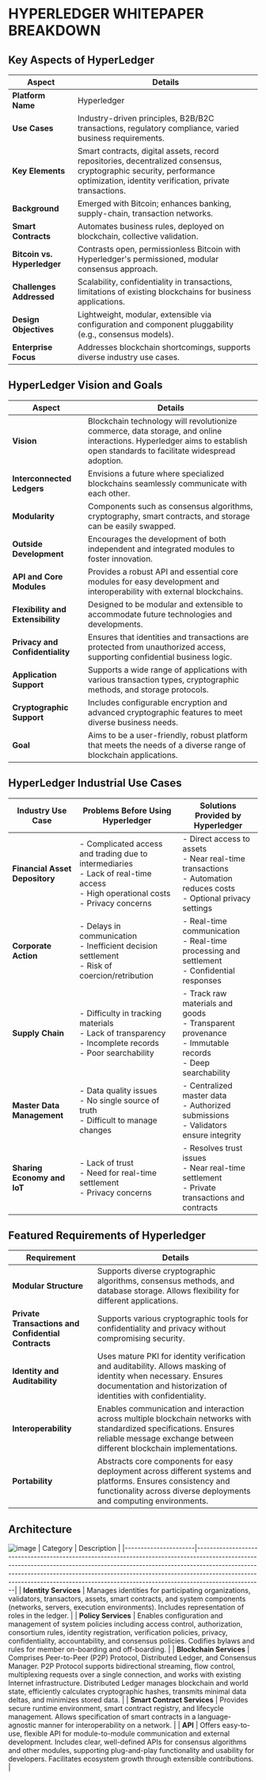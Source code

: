 # HYPERLEDGER WHITEPAPER BREAKDOWN #

## Key Aspects of HyperLedger
| **Aspect**                   | **Details**                                                                                                                                                         |
|------------------------------|---------------------------------------------------------------------------------------------------------------------------------------------------------------------|
| **Platform Name**            | Hyperledger                                                                                                                                                         |
| **Use Cases**                | Industry-driven principles, B2B/B2C transactions, regulatory compliance, varied business requirements.                                                              |
| **Key Elements**             | Smart contracts, digital assets, record repositories, decentralized consensus, cryptographic security, performance optimization, identity verification, private transactions. |
| **Background**               | Emerged with Bitcoin; enhances banking, supply-chain, transaction networks.                                                                                          |
| **Smart Contracts**          | Automates business rules, deployed on blockchain, collective validation.                                                                                             |
| **Bitcoin vs. Hyperledger**  | Contrasts open, permissionless Bitcoin with Hyperledger's permissioned, modular consensus approach.                                                                 |
| **Challenges Addressed**     | Scalability, confidentiality in transactions, limitations of existing blockchains for business applications.                                                        |
| **Design Objectives**        | Lightweight, modular, extensible via configuration and component pluggability (e.g., consensus models).                                                             |
| **Enterprise Focus**         | Addresses blockchain shortcomings, supports diverse industry use cases.                                                                                               |

## HyperLedger Vision and Goals
| **Aspect**                     | **Details**                                                                                                     |
|--------------------------------|-----------------------------------------------------------------------------------------------------------------|
| **Vision**                     | Blockchain technology will revolutionize commerce, data storage, and online interactions. Hyperledger aims to establish open standards to facilitate widespread adoption. |
| **Interconnected Ledgers**     | Envisions a future where specialized blockchains seamlessly communicate with each other.                         |
| **Modularity**                 | Components such as consensus algorithms, cryptography, smart contracts, and storage can be easily swapped.       |
| **Outside Development**        | Encourages the development of both independent and integrated modules to foster innovation.                     |
| **API and Core Modules**       | Provides a robust API and essential core modules for easy development and interoperability with external blockchains. |
| **Flexibility and Extensibility** | Designed to be modular and extensible to accommodate future technologies and developments.                       |
| **Privacy and Confidentiality**| Ensures that identities and transactions are protected from unauthorized access, supporting confidential business logic. |
| **Application Support**        | Supports a wide range of applications with various transaction types, cryptographic methods, and storage protocols. |
| **Cryptographic Support**      | Includes configurable encryption and advanced cryptographic features to meet diverse business needs.             |
| **Goal**                       | Aims to be a user-friendly, robust platform that meets the needs of a diverse range of blockchain applications.   |

## HyperLedger Industrial Use Cases
| **Industry Use Case**       | **Problems Before Using Hyperledger**                                                | **Solutions Provided by Hyperledger**                                                |
|-----------------------------|---------------------------------------------------------------------------------------|--------------------------------------------------------------------------------------|
| **Financial Asset Depository** | - Complicated access and trading due to intermediaries <br> - Lack of real-time access <br> - High operational costs <br> - Privacy concerns | - Direct access to assets <br> - Near real-time transactions <br> - Automation reduces costs <br> - Optional privacy settings  |
| **Corporate Action**        | - Delays in communication <br> - Inefficient decision settlement <br> - Risk of coercion/retribution | - Real-time communication <br> - Real-time processing and settlement <br> - Confidential responses |
| **Supply Chain**            | - Difficulty in tracking materials <br> - Lack of transparency <br> - Incomplete records <br> - Poor searchability | - Track raw materials and goods <br> - Transparent provenance <br> - Immutable records <br> - Deep searchability |
| **Master Data Management**  | - Data quality issues <br> - No single source of truth <br> - Difficult to manage changes | - Centralized master data <br> - Authorized submissions <br> - Validators ensure integrity |
| **Sharing Economy and IoT** | - Lack of trust <br> - Need for real-time settlement <br> - Privacy concerns | - Resolves trust issues <br> - Near real-time settlement <br> - Private transactions and contracts |

## Featured Requirements of Hyperledger 

| **Requirement**                                      | **Details**                                                                                                                                                                                                                                              |
|------------------------------------------------------|----------------------------------------------------------------------------------------------------------------------------------------------------------------------------------------------------------------------------------------------------------|
| **Modular Structure**                                | Supports diverse cryptographic algorithms, consensus methods, and database storage. Allows flexibility for different applications.                                                                                                                        |
| **Private Transactions and Confidential Contracts**  | Supports various cryptographic tools for confidentiality and privacy without compromising security.                                                                                                                                                    |
| **Identity and Auditability**                        | Uses mature PKI for identity verification and auditability. Allows masking of identity when necessary. Ensures documentation and historization of identities with confidentiality.                                                                  |
| **Interoperability**                                 | Enables communication and interaction across multiple blockchain networks with standardized specifications. Ensures reliable message exchange between different blockchain implementations.                                                         |
| **Portability**                                      | Abstracts core components for easy deployment across different systems and platforms. Ensures consistency and functionality across diverse deployments and computing environments.                                                                       |                                                                |

## Architecture
![image](https://github.com/user-attachments/assets/feaff1b2-352f-4a1a-8371-205d38916c4a)
| Category             | Description                                                                                                                                                                                                                                                                                                                                 |
|----------------------|---------------------------------------------------------------------------------------------------------------------------------------------------------------------------------------------------------------------------------------------------------------------------------------------------------------------------------------------|
| **Identity Services** | Manages identities for participating organizations, validators, transactors, assets, smart contracts, and system components (networks, servers, execution environments). Includes representation of roles in the ledger.                                                                                                                                                                             |
| **Policy Services**   | Enables configuration and management of system policies including access control, authorization, consortium rules, identity registration, verification policies, privacy, confidentiality, accountability, and consensus policies. Codifies bylaws and rules for member on-boarding and off-boarding.                                                                                             |
| **Blockchain Services** | Comprises Peer-to-Peer (P2P) Protocol, Distributed Ledger, and Consensus Manager. P2P Protocol supports bidirectional streaming, flow control, multiplexing requests over a single connection, and works with existing Internet infrastructure. Distributed Ledger manages blockchain and world state, efficiently calculates cryptographic hashes, transmits minimal data deltas, and minimizes stored data. |
| **Smart Contract Services** | Provides secure runtime environment, smart contract registry, and lifecycle management. Allows specification of smart contracts in a language-agnostic manner for interoperability on a network.                                                                                                                                                                                                    |
| **API**                | Offers easy-to-use, flexible API for module-to-module communication and external development. Includes clear, well-defined APIs for consensus algorithms and other modules, supporting plug-and-play functionality and usability for developers. Facilitates ecosystem growth through extensible contributions.                                                                                           |


